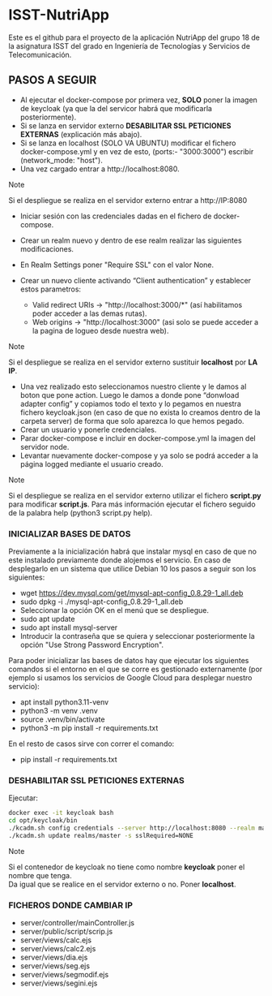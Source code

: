 # ISST-NutriApp
Este es el github para el proyecto de la aplicación NutriApp del grupo 18 de la asignatura ISST del grado en Ingeniería de Tecnologías y Servicios de Telecomunicación.


## PASOS A SEGUIR

- Al ejecutar el docker-compose por primera vez, **SOLO** poner la imagen de keycloak (ya que la del servicor habrá que modificarla posteriormente).
- Si se lanza en servidor externo **DESABILITAR SSL PETICIONES EXTERNAS** (explicación más abajo).
- Si se lanza en localhost (SOLO VA UBUNTU) modificar el fichero docker-compose.yml y en vez de esto, (ports:- "3000:3000") escribir (network_mode: "host").
- Una vez cargado entrar a http://localhost:8080.

> [!NOTE]
> Si el despliegue se realiza en el servidor externo entrar a http://IP:8080

- Iniciar sesión con las credenciales dadas en el fichero de docker-compose.
- Crear un realm nuevo y dentro de ese realm realizar las siguientes modificaciones.
- En Realm Settings poner "Require SSL" con el valor None.

- Crear un nuevo cliente activando “Client authentication” y establecer estos parametros:
    - Valid redirect URIs -> "http://localhost:3000/*" (así habilitamos poder acceder a las demas rutas).<br>
    - Web origins -> "http://localhost:3000" (asi solo se puede acceder a la pagina de logueo desde nuestra web).<br>

> [!NOTE]
> Si el despliegue se realiza en el servidor externo sustituir **localhost** por **LA IP**.

- Una vez realizado esto seleccionamos nuestro cliente y le damos al boton que pone action. Luego le damos a donde pone “donwload adapter config” y copiamos todo el texto y lo pegamos en nuestra fichero keycloak.json (en caso de que no exista lo creamos dentro de la carpeta server) de forma que solo aparezca lo que hemos pegado.
- Crear un usuario y ponerle credenciales.
- Parar docker-compose e incluir en docker-compose.yml la imagen del servidor node.
- Levantar nuevamente docker-compose y ya solo se podrá acceder a la página logged mediante el usuario creado.

> [!NOTE]
> Si el despliegue se realiza en el servidor externo utilizar el fichero **script.py** para modificar **script.js**.
> Para más información ejecutar el fichero seguido de la palabra help (python3 script.py help).

### INICIALIZAR BASES DE DATOS

Previamente a la inicialización habrá que instalar mysql en caso de que no este instalado previamente donde alojemos el servicio. En caso de desplegarlo en un sistema que utilice Debian 10 los pasos a seguir son los siguientes:

- wget https://dev.mysql.com/get/mysql-apt-config_0.8.29-1_all.deb
- sudo dpkg -i ./mysql-apt-config_0.8.29-1_all.deb
- Seleccionar la opción OK en el menú que se despliegue.
- sudo apt update
- sudo apt install mysql-server
- Introducir la contraseña que se quiera y seleccionar posteriormente la opción "Use Strong Password Encryption".

Para poder inicializar las bases de datos hay que ejecutar los siguientes comandos si el entorno en el que se corre es gestionado externamente (por ejemplo si usamos los servicios de Google Cloud para desplegar nuestro servicio):

- apt install python3.11-venv
- python3 -m venv .venv
- source .venv/bin/activate
- python3 -m pip install -r requirements.txt

En el resto de casos sirve con correr el comando:

- pip install -r requirements.txt

### DESHABILITAR SSL PETICIONES EXTERNAS

Ejecutar:

```bash
docker exec -it keycloak bash
cd opt/keycloak/bin
./kcadm.sh config credentials --server http://localhost:8080 --realm master --user admin
./kcadm.sh update realms/master -s sslRequired=NONE
```
> [!NOTE]
> Si el contenedor de keycloak no tiene como nombre **keycloak** poner el nombre que tenga.<br>
> Da igual que se realice en el servidor externo o no. Poner **localhost**.

### FICHEROS DONDE CAMBIAR IP

- server/controller/mainController.js
- server/public/script/scrip.js
- server/views/calc.ejs
- server/views/calc2.ejs
- server/views/dia.ejs
- server/views/seg.ejs
- server/views/segmodif.ejs
- server/views/segini.ejs